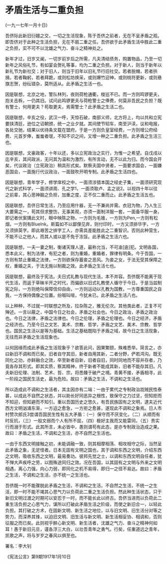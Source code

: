 # 矛盾生活与二重负担

 

(一九一七年一月十日)

 

吾侪际此新旧衍嬗之交，一切之生活现象，陈于吾侪之前者，无在不呈矛盾之观。即吾侪对于此种之生活负担，无在不肩二重之任。吾侪欲于此矛盾生活中胜此二重之负担，实不可不以沈雄之气力、奋斗之精神处之。

新年才过，旧岁又阑，一切岁前岁后之所需，凡夫清结债务，购置物品，乃至一切新年之风俗礼节，有如宴会贺礼等事，均为二重之负担。对于新人，则当于新年以新礼节为新社交；对于旧人，则当于旧年以旧礼节行旧社交。若者脱帽，若者拱揖，若者鞠躬，若者拜跪，或则松坊焕采，或则爆竹迎神，或则桃符更新，或则悬旗志贺，纷纭错杂，莫所适从。此矛盾之生活一也。

因是联想，北京之地，警队林列，夜则荷枪通衢，梭巡不已。而一方则鸣锣更夫，抱关击柝，一仍其旧。试问此鸣锣更夫与荷枪警士之俸费，何莫非吾民之负担？既有警士，何用更夫？苟取更夫，焉需警士？此矛盾之生活二也。

因是联想，辛亥之役，武汉一呼，天惊石破，南部义师，北方将上，均以共和立宪要挟清廷，逊位之诏朝颁，统一之业夕就。其间使节轺车，南至沪渎，议和电报，各处交驰，结果以优待条文载在盟府。于是一方则负皇室经费，一方则增公府经费、元首岁俸，蚩蚩者氓，不知不识之间，又增一种之二重负担。此矛盾之生活三也。

 

因是联想，文豪政客，十年以还，多以立宪政治之实行，为惟一之希望。自戊戌以迄辛亥，其间政派，无问其为温和为激烈，有所言动，无不以此为归。而今国会开矣，代议政治（立宪政治）稍具形式矣。默察夫国中贤者，一面要求国会，一面嫌恶国会，一面施行代议政治，一面鼓吹开明专制。此矛盾之生活四也。

因是联想，青年学子，修学庠校之中，一面须涉猎本国之经史子集，一面须研究现代之新式科学，一面须讲周、孔之学1，一面须取卢、孟之说2。以视四十年以往之前辈，其心思神脑之负担，加重之度，正不仅二重而止。此矛盾之生活五也。

因是联想，吾侪日常生活，乃至应用什器，无一不兼尚并需。衣冠为物，乃人生三大要需之一，苟其但求整饬，无事美观，亦须一面制洋服一套，一面备华服一身。即记者伏案搆此文时，眼中映陈之物，一方则为毛锥，一方则为Pen,一方则有松烟，一方则有BlueInk。斯篇如不以鄙俚见弃，则付印时，一方又须排华字，一方又须排英字。即此艰苦之排字工人，亦需具差能胜此之二重智识。否则此种营生，不能不让之他人，而其人或以是不免于冻馁。此矛盾之生活六也。

因是联想，一夫一妻之制，衡诸天理人道，最称允当，不可渝[逾]犯。文明各国，悉本此义，制为法律，有犯之者，则为重婚，重婚者，罪律有明条。今于吾国，一方则有禁止重婚之法律，一方则欲保存蓄妾之恶风。为妾之女，于法无受其保障之权，重婚之夫，于法无施以制裁之效。此矛盾之生活七也。

因是联想，最终及于宪法。夫日式礼教与现代生活，本不并容。吾侪既不能离于现代生活，而返于草昧半开之时代，而偏欲以旧式礼教使人循守于今日。于是当兹制宪之际，一方则绝叫保障信仰自由，一方则运动以孔教为国教，一方尊重国民之自我，一方保持偶像之位置。纷呶叫喧，今犹未已。此矛盾之生活八也。

 

以上种种，不过就一时联想之所及，拉杂陈之，雅无伦次。其他类此者，正复不可殚述。一言以蔽之，中国今日之社会，矛盾之社会也。今日之政治，矛盾之政治也。今日之法律，矛盾之法律也。今日之伦理，矛盾之伦理也。今日之经济，矛盾之经济也。乃至今日之文艺、美术、宗教、哲学，矛盾之文艺、美术、宗教、哲学也。国民之生活以是等为基础。生活之基础既陷于矛盾之域，故今日之生活现象，无往而非矛盾之生活现象也。

以何因缘而成此矛盾之生活现象乎？欲答此问，因果繁颐，殊难悉举。简言之，亦曰新旧不调和而已矣。旧者自守其旧，新者自用其新，二者分野，俨若鸿沟。既无同化之功，亦鲜融合之效，卒至新者自新，旧者自旧，同时同地而不容并存者，乃竟各存其形式。即其实质，察其精神，终于新者不能成其新，旧者不能存其旧。凡夫新旧伦理、法制、艺术、哲、宗，将悉臻于破产之境。青黄不接，矛盾相寻，此一阶段之国民生活史，最为危险。故曰：矛盾之生活，不调和之生活也。

所以造成此不调和之生活者，其主因亦有二端：一由于累代之专制政治戕贼民性泰甚，以成此不自然之状态，并以助长好同恶异之根性，致保守之力过坚，但知拒而不知迎，但知避而不知引。重以吾国历史之悠久，有吾民族固有之文明，逮夫近代西方文明汹涌东渐，一方迫之愈急，一方拒之愈甚，遂现此不调和之象焉。日人市村赞次郎氏3尝谓吾国民生性有五大矛盾：（一）保守而不厌变化，（二）从顺而有时反抗，（三）一般文弱而个人有所不屈，（四）极好主我而又能雷同，（五）贵实行而溺于形式。此其所言，未必皆中，愚则谓苟有此态，是亦专制政治造成之果。故曰：矛盾之生活，不调和之生活，亦不自然之生活也。

一由于东西文明接触之初，未能调融一致，则其相摩相荡、相攻相守之际，当然呈此矛盾之象，无足怪者。日本无固有文明之国也，其于调和东西之文明，介绍东西之文明，吸收东西之文明，最易奏功。彼邦先觉之士，以调和东西文明自任者，犹不惮大声疾呼之劳，以图殊途同归之效。况在吾国，以其固有之文明与外来之文明相遇，离心力强，向心力弱，即同化之机不易得，即归一之径不易达。故曰：矛盾之生活，不调和之生活，亦不统一之生活也。

吾侪既一时不能骤脱此矛盾之生活，不调和之生活，不自然之生活，不统一之生活，即一时不能不竭其心思气力以负荷此二重之生活负担。然此种生活状态，只于新旧文明过渡之时期可以安忍于一时，而不能长此以终古。吾侪当进而以负荷此二重生活负担之心思气力，谋所以打破此矛盾生活之阶级，而使之新旧合一，以轻此负担。其打破之方术，在固新文明、新生活之地位，以与旧文明、旧生活分对等之势力，而深养其锋，以迫旧文明、旧生活与新文明、新生活相妥协、相调和，否则征服之而已矣。此则视乎醉心新文明、新生活者，沈雄之气力、奋斗之精神何如耳！愚于新旧元旦，谨各浮三大白，以壮吾青年之勇气。行矣，任重道远之青年，凯歌之声，将与岁岁之春风以俱至也。

 

署名：李大钊

《宪法公言》第9期1917年1月10日

 

 

 

